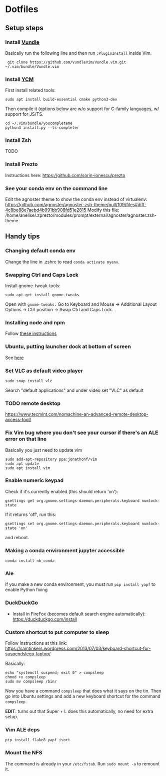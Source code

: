 # Dotfiles 

## Setup steps 

### Install [Vundle](https://github.com/VundleVim/Vundle.vim)

Basically run the following line and then run `:PluginInstall` inside Vim.

```
 git clone https://github.com/VundleVim/Vundle.vim.git ~/.vim/bundle/Vundle.vim
```

### Install [YCM](https://github.com/ycm-core/YouCompleteMe)

First install related tools: 

```
sudo apt install build-essential cmake python3-dev
```

Then compile it (options below are w/o support for C-family languages, w/ 
support for JS/TS.

```
cd ~/.vim/bundle/youcompleteme
python3 install.py --ts-completer
```

### Install Zsh 

TODO

### Install Prezto

Instructions here: https://github.com/sorin-ionescu/prezto

### See your conda env on the command line

Edit the agnoster theme to show the conda env instead of virtualenv: 
https://github.com/agnoster/agnoster-zsh-theme/pull/109/files#diff-4c8be88e7aebd4b991bb908fd51e2815
Modify this file: 
/home/anelise/.zprezto/modules/prompt/external/agnoster/agnoster.zsh-theme

## Handy tips

### Changing default conda env

Change the line in .zshrc to read `conda activate myenv`. 

### Swapping Ctrl and Caps Lock

Install gnome-tweak-tools: 

`sudo apt-get install gnome-tweaks`

Open with `gnome-tweaks.` Go to Keyboard and Mouse -> Additional Layout Options -> Ctrl position -> Swap Ctrl and Caps Lock.

### Installing node and npm 

Follow [these instructions](https://github.com/nodesource/distributions/#deb)

### Ubuntu, putting launcher dock at bottom of screen 

See [here](https://www.howtogeek.com/349697/how-to-move-ubuntu%E2%80%99s-launcher-bar-to-the-bottom-or-right/)

### Set VLC as default video player 

`sudo snap install vlc`

Search "default applications" and under video set "VLC" as default

### TODO remote desktop 

https://www.tecmint.com/nomachine-an-advanced-remote-desktop-access-tool/

### Fix Vim bug where you don't see your cursor if there's an ALE error on that line 

Basically you just need to update vim 

```
sudo add-apt-repository ppa:jonathonf/vim
sudo apt update
sudo apt install vim
```

### Enable numeric keypad

Check if it's currently enabled (this should return 'on'): 

`gsettings get org.gnome.settings-daemon.peripherals.keyboard numlock-state`

If it returns 'off', run this: 

`gsettings set org.gnome.settings-daemon.peripherals.keyboard numlock-state 'on'`

and reboot.

### Making a conda environment jupyter accessible 
`conda install nb_conda`

### Ale
if you make a new conda environment, you must run `pip install yapf` to enable Python fixing

### DuckDuckGo

- Install in FireFox (becomes default search engine automatically): https://duckduckgo.com/install

### Custom shortcut to put computer to sleep 

Follow instructions at this link: 
https://samtinkers.wordpress.com/2013/07/03/keyboard-shortcut-for-suspendsleep-laptop/

Basically: 

```
echo "systemctl suspend; exit 0" > compsleep
chmod +x compsleep
sudo mv compsleep /bin/
```

Now you have a command `compsleep` that does what it says on the tin. Then go into Ubuntu settings and add a new keyboard shortcut for the command `compsleep`. 

**EDIT**: turns out that Super + L does this automatically, no need for extra setup.

### Vim ALE deps

`pip install flake8 yapf isort`

### Mount the NFS

The command is already in your `/etc/fstab`. Run `sudo mount -a` to remount it.
